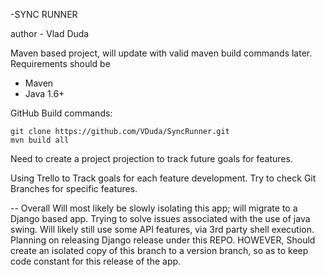 -SYNC RUNNER

author - Vlad Duda

Maven based project, will update with valid maven build commands later.
Requirements should be 
- Maven 
- Java 1.6+


GitHub Build commands:
```
git clone https://github.com/VDuda/SyncRunner.git
mvn build all
```


Need to create a project projection to track future goals for features.

Using Trello to Track goals for each feature development. Try to check Git Branches for specific features. 

-- Overall 
Will most likely be slowly isolating this app; will migrate to a Django based app. Trying to solve issues associated with the use of java swing. Will likely still use some API features, via 3rd party shell execution. Planning on releasing Django release under this REPO. HOWEVER, Should create an isolated copy of this branch to a version branch, so as to keep code constant for this release of the app. 
